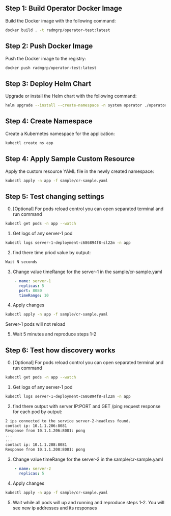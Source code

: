 ## Step 1: Build Operator Docker Image

Build the Docker image with the following command:
```bash
docker build . -t radmgrp/operator-test:latest
```
## Step 2: Push Docker Image

Push the Docker image to the registry:
```bash
docker push radmgrp/operator-test:latest
```

## Step 3: Deploy Helm Chart

Upgrade or install the Helm chart with the following command:
```bash
helm upgrade --install --create-namespace -n system operator ./operator-helm
```
## Step 4: Create Namespace

Create a Kubernetes namespace for the application:
```bash
kubectl create ns app
```
## Step 4: Apply Sample Custom Resource

Apply the custom resource YAML file in the newly created namespace:
```bash
kubectl apply -n app -f sample/cr-sample.yaml
```

## Step 5: Test changing settings
0. [Optional] For pods reload control you can open separated terminal and run command  
```bash
kubectl get pods -n app --watch
```

1. Get logs of any server-1 pod
```bash
kubectl logs server-1-deployment-c686894f8-sl22m -n app
```

2. find there time priod value by output:
```bash
Wait N seconds
```

3. Change value timeRange for the server-1 in the sample/cr-sample.yaml

```yaml
    - name: server-1
      replicas: 5
      port: 8080
      timeRange: 10
```

4. Apply changes

```bash
kubectl apply -n app -f sample/cr-sample.yaml
```
Server-1 pods will not reload

5. Wait 5 minutes and reproduce steps 1-2

## Step 6: Test how discovery works
0. [Optional] For pods reload control you can open separated terminal and run command  
```bash
kubectl get pods -n app --watch
```

1. Get logs of any server-1 pod
```bash
kubectl logs server-1-deployment-c686894f8-sl22m -n app
```
2. find there output with server IP:PORT and GET /ping request response for each pod by output:
```bash
2 ips connected to the service server-2-headless found.
contact ip: 10.1.1.206:8081
Response from 10.1.1.206:8081: pong
...
...
contact ip: 10.1.1.208:8081
Response from 10.1.1.208:8081: pong
```
3. Change value timeRange for the server-2 in the sample/cr-sample.yaml

```yaml
    - name: server-2
      replicas: 5
```

4. Apply changes

```bash
kubectl apply -n app -f sample/cr-sample.yaml
```
5. Wait while all pods will up and running and reproduce steps 1-2. You will see new ip addresses and its responses

